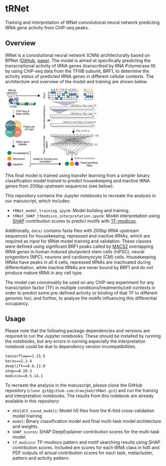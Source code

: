 # tRNet
Training and interpretation of tRNet convolutional neural network predicting tRNA gene activity from ChIP-seq peaks.

## Overview

tRNet is a convolutional neural network (CNN) architecturally based on BPNet ([GitHub](https://github.com/kundajelab/bpnet), [paper](https://doi.org/10.1038/s41588-021-00782-6). The model is aimed at specifically predicting the transcriptional activity of tRNA genes (transcribed by RNA Polymerase III) by using ChIP-seq data from the TFIIIB subunit, BRF1, to determine the activity status of predicted tRNA genes in different cellular contexts. The architecture and overview of the model and training are shown below.

<p align="left">
	<img src="/docs/img/tRNet_arch.png" width="60%" height="60%">
</p>

This final model is trained using transfer learning from a simpler binary classification model trained to predict housekeeping and inactive tRNA genes from 200bp upstream sequences (see below).

This repository contains the Jupyter notebooks to recreate the analysis in our manuscript, which includes:
* `tRNet_model_training.ipynb`: Model building and training.
* `tRNet_SHAP_tfmodisco_interpretation.ipynb`: Model interpretation using [SHAP](https://github.com/slundberg/shap) contribution scores to predict motifs with [TF-modicso](https://github.com/kundajelab/tfmodisco).

Additionally, `data/` contains fasta files with 200bp tRNA upstream sequences for housekeeping, repressed and inactive tRNAs, which are required as input for tRNet model training and validation. These classes were defined using significant BRF1 peaks called by [MACS2](https://github.com/macs3-project/MACS) overlapping tRNA genes in human induced pluripotent stem cells (hiPSC), neural progenitors (NPC), neurons and cardiomyocyte (CM) cells. Housekeeping tRNAs have peaks in all 4 cells, repressed tRNAs are inactivated during differentiation, while inactive tRNAs are never bound by BRF1 and do not produce mature tRNA in any cell type.

The model can conceivably be used on any ChIP-seq experiment for any transcription factor (TF) in multiple conditions/treatments/cell-contexts in order to predict some pre-defined activity or binding of that TF to different genomic loci, and further, to analyse the motifs influencing this differential occupancy.

## Usage

Please note that the following package dependencies and versions are required to run the Jupyter notebooks. These should be installed by running the notebooks, but any errors in running especially the interpretation notebook could be due to dependency version incompatibilities.
```
tensorflow==1.15.5
keras==2.2.4
deeplift==0.6.12.0
shap==0.29.3
modisco==0.5.14.1
```

To recreate the analysis in the manuscript, please clone the GitHub repository (`clone git@github.com:drewjbeh/tRNet.git`) and run the training and interpretation notebooks. The results from this notebook are already available in this repository:
* `kFoldCV_saved_models`: Model h5 files from the K-fold cross-validation model training.
* `model`: Binary classification model and final multi-task model architecture and weights.
* `SHAP_scores`: SHAP DeepExplainer contribution scores for the multi-task model.
* `tf_modisco`: TF-modisco pattern and motif searching results using SHAP contribution scores. Included are scores for each tRNA class in hd5 and PDF outputs of actual contribution scores for each task, metacluster, pattern and activity pattern.  
